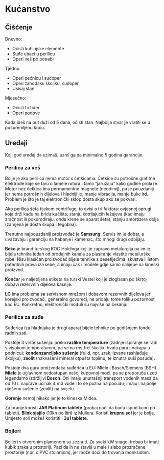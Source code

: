 # Kućanstvo

## Čišćenje

Dnevno:
- Očisti kuhinjske elemente
- Suđe ubaci u perilicu
- Operi veš po potrebi

Tjedno:
- Operi pećnicu i sudoper
- Operi zahodsku školjku, sudoper
- Usisaj stan

Mjesečno:
- Očisti frižider
- Operi podove

Kada ideš na put duži od 5 dana, očisti stan. Najbolja stvar je vratiti se u pospremljenu kuću.

## Uređaji

Koji god uređaj da uzimaš, uzmi ga na minimalno 5 godina garancije.

### Perilica za veš

Bolje je ako perilica nema motor s četkicama. Četkice su potrošne grafitne elektrode koje se taru o lamele rotora i tamo "jaružaju" kako godine prolaze. Motor bez četkica ima permamentne magnete (neodimij), pa je pouzdaniji jer nema potrošnih dijelova i hladniji je, manje vibracija, manje buke itd. Problem je što je taj elektronički sklop dosta skup ako se pokvari.

Ako perilica šeta tijekom centrifuge, to ovisi o tri faktora: ovjesnoj oprugi koja drži kadu na bridu kučišta; stanju kotrljajućih ležajeva (kad imaju zračnost ili pokorodiraju, onda krene se aparat šeta); stanju amortizera dolje (zamjena je dosta skupa i tegobna).

Trenutno najpouzdaniji proizvođač je **Samsung**. Servis im je dobar, a uvažavaju i garanciju na habanje i kamenac, što mnogi drugi odbijaju.

**Beko** je brand turskog KOC Holdinga koji je zapravo metalurgija pa im je bijela tehnika jedan od prodajnih kanala za plasiranje vlastite metalurške robe. Nisu klasičan proizvođač bijele tehnike s desetljećima iskustva i listom patentnih prava iza sebe, a imaju čak i modele gdje samo nalijepe na kineski proizvod.

**Končar** je naljepljena etiketa na turski Vestel koji je zloglasan po škrtoj dobavi rezervnih dijelova kasnije.

**LG** ima problema sa servisnom mrežom i dobavom rezervnih dijelova jer korejski proizvođači, generalno govoreći, ne pridaju tome toliku pozornost kao EU. Konkretno, elektronički moduli su najviše na čekanju.

### Perilica za suđe

Suđerica iza hladnjaka je drugi aparat bijele tehnike po godišnjem fondu radnih sati.

Postoje 3 vrste sušenja: preko **razlike temperature** (zadnje ispiranje se radi s visokom temperaturom, pa se na rostfrei školjku hvata para i nakapa u podnicu); **kondenzancijsko sušenje** (fuild, npr. zrak, izvana rashlađuje školjku); **zeolit** (nakvašeni mineral otpušta toplinu, te iznutra suši posuđe).

Postoje dva guru proizvođača suđerica u EU: Miele i Bosch/Siemens (BSH). **Miele** je uglavnom nedostupan našoj kupovnoj moći, pa se preporuča uzeti legendarno izdržljivi **Bosch**. Oni imaju unutrašnji transport vodenih masa da od 10 L naprave učinak 4 m3 vode i to se pozna na posuđu; imaju i najbolje riješeno sušenje (zeolit) na svijetu.

**Gorenje** nemoj nikako jer je to kineska Midea.

Za pranje koristi **JAR Platinum tablete** (probaj naći da budu ispod kunu po tableti), **Blink sjajilo** (10kn po litri) iz Mullera. Koristi **krupnu sol** jer je bolja. Umjesto soli možeš koristiti i **3u1 tablete**.

### Bojleri

Bojleri s otvorenim plamenom su zeznuti. Za svaki kW snage, trebao bi imati kubik zraka u prostoriji. Pazi da ih ne staviš u male i slabo prozračene prostorije (npr. s PVC stolarijom), jer može doći do trovanja monksidom.
